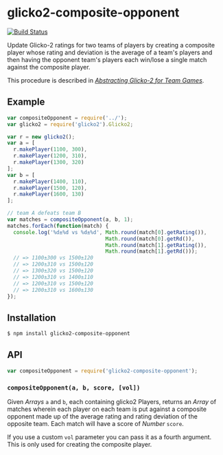 # glicko2-composite-opponent

[![Build Status][travis-svg]][travis]

Update Glicko-2 ratings for two teams of players by creating a composite player
whose rating and deviation is the average of a team's players and then having
the opponent team's players each win/lose a single match against the composite
player.

This procedure is described in [_Abstracting Glicko-2 for Team Games_][1].

   [1]: http://rhetoricstudios.com/downloads/AbstractingGlicko2ForTeamGames.pdf

## Example

``` javascript
var compositeOpponent = require('../');
var glicko2 = require('glicko2').Glicko2;

var r = new glicko2();
var a = [
  r.makePlayer(1100, 300),
  r.makePlayer(1200, 310),
  r.makePlayer(1300, 320)
];
var b = [
  r.makePlayer(1400, 110),
  r.makePlayer(1500, 120),
  r.makePlayer(1600, 130)
];

// team A defeats team B
var matches = compositeOpponent(a, b, 1);
matches.forEach(function(match) {
  console.log('%d±%d vs %d±%d', Math.round(match[0].getRating()),
                                Math.round(match[0].getRd()),
                                Math.round(match[1].getRating()),
                                Math.round(match[1].getRd()));
  // => 1100±300 vs 1500±120
  // => 1200±310 vs 1500±120
  // => 1300±320 vs 1500±120
  // => 1200±310 vs 1400±110
  // => 1200±310 vs 1500±120
  // => 1200±310 vs 1600±130
});

```

## Installation

``` bash
$ npm install glicko2-composite-opponent
```

## API

``` javascript
var compositeOpponent = require('glicko2-composite-opponent');
```

### `compositeOpponent(a, b, score, [vol])`

Given _Arrays_ `a` and `b`, each containing glicko2 Players, returns an _Array_
of matches wherein each player on each team is put against a composite opponent
made up of the average rating and rating deviation of the opposite team. Each
match will have a score of _Number_ `score`.

If you use a custom `vol` parameter you can pass it as a fourth argument. This
is only used for creating the composite player.


   [travis]: https://travis-ci.org/KenanY/glicko2-composite-opponent
   [travis-svg]: https://img.shields.io/travis/KenanY/glicko2-composite-opponent.svg

